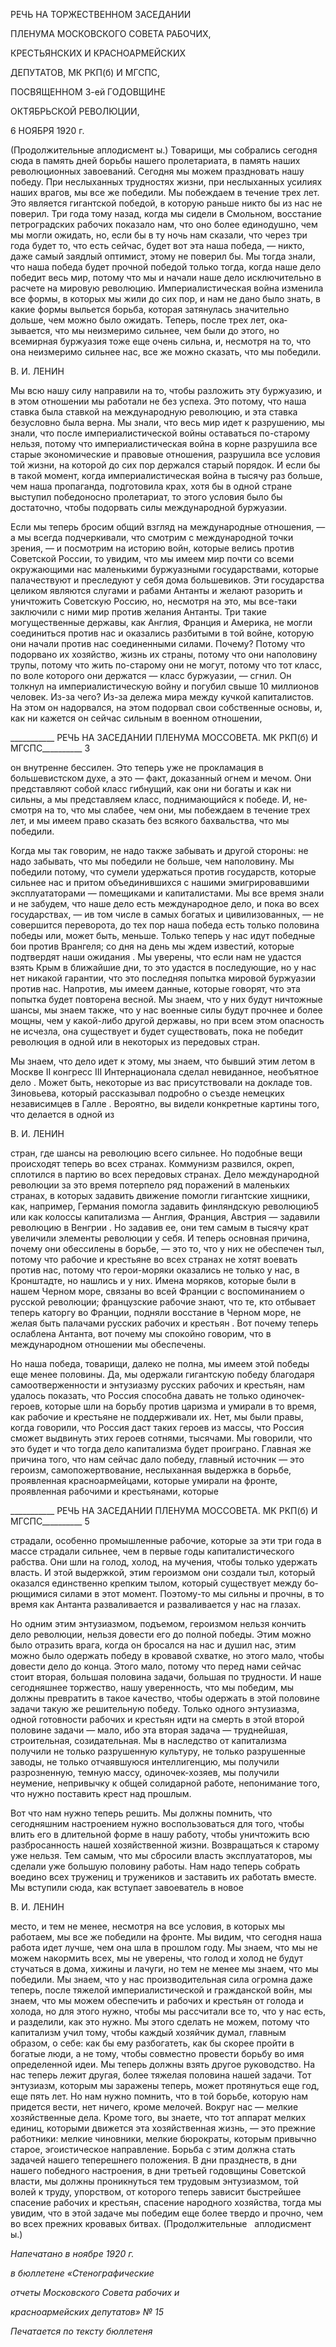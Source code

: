 РЕЧЬ НА ТОРЖЕСТВЕННОМ ЗАСЕДАНИИ

ПЛЕНУМА МОСКОВСКОГО СОВЕТА РАБОЧИХ,

КРЕСТЬЯНСКИХ И КРАСНОАРМЕЙСКИХ

ДЕПУТАТОВ, МК РКП(б) И МГСПС,

ПОСВЯЩЕННОМ 3-ей ГОДОВЩИНЕ

ОКТЯБРЬСКОЙ РЕВОЛЮЦИИ,

6 НОЯБРЯ 1920 г.

(Продолжительные аплодисмент ы.) Товарищи, мы собрались сегодня сюда в память дней борьбы нашего пролетариата, в память наших революци­онных завоеваний. Сегодня мы можем праздновать нашу победу. При неслыханных трудностях жизни, при неслыханных усилиях наших врагов, мы все же победили. Мы побеждаем в течение трех лет. Это является гигантской победой, в которую раньше ни­кто бы из нас не поверил. Три года тому назад, когда мы сидели в Смольном, восстание петроградских рабочих показало нам, что оно более единодушно, чем мы могли ожи­дать, но, если бы в ту ночь нам сказали, что через три года будет то, что есть сейчас, будет вот эта наша победа, — никто, даже самый заядлый оптимист, этому не поверил бы. Мы тогда знали, что наша победа будет прочной победой только тогда, когда наше дело победит весь мир, потому что мы и начали наше дело исключительно в расчете на мировую революцию. Империалистическая война изменила все формы, в которых мы жили до сих пор, и нам не дано было знать, в какие формы выльется борьба, которая затянулась значительно дольше, чем можно было ожидать. Теперь, после трех лет, ока­зывается, что мы неизмеримо сильнее, чем были до этого, но всемирная буржуазия то­же еще очень сильна, и, несмотря на то, что она неизмеримо сильнее нас, все же можно сказать, что мы победили.

  

В. И. ЛЕНИН

Мы всю нашу силу направили на то, чтобы разложить эту буржуазию, и в этом отно­шении мы работали не без успеха. Это потому, что наша ставка была ставкой на меж­дународную революцию, и эта ставка безусловно была верна. Мы знали, что весь мир идет к разрушению, мы знали, что после империалистической войны оставаться по-старому нельзя, потому что империалистическая война в корне разрушила все старые экономические и правовые отношения, разрушила все условия той жизни, на которой до сих пор держался старый порядок. И если бы в такой момент, когда империалисти­ческая война в тысячу раз больше, чем наша пропаганда, подготовила крах, хотя бы в одной стране выступил победоносно пролетариат, то этого условия было бы достаточ­но, чтобы подорвать силы международной буржуазии.

Если мы теперь бросим общий взгляд на международные отношения, — а мы всегда подчеркивали, что смотрим с международной точки зрения, — и посмотрим на исто­рию войн, которые велись против Советской России, то увидим, что мы имеем мир почти со всеми окружающими нас маленькими буржуазными государствами, которые палачествуют и преследуют у себя дома большевиков. Эти государства целиком явля­ются слугами и рабами Антанты и желают разорить и уничтожить Советскую Россию, но, несмотря на это, мы все-таки заключили с ними мир против желания Антанты. Три такие могущественные державы, как Англия, Франция и Америка, не могли соединить­ся против нас и оказались разбитыми в той войне, которую они начали против нас со­единенными силами. Почему? Потому что подорвано их хозяйство, жизнь их страны, потому что они наполовину трупы, потому что жить по-старому они не могут, потому что тот класс, по воле которого они держатся — класс буржуазии, — сгнил. Он толкнул на империалистическую войну и погубил свыше 10 миллионов человек. Из-за чего? Из-за дележа мира между кучкой капиталистов. На этом он надорвался, на этом подорвал свои собственные основы, и, как ни кажется он сейчас сильным в военном отношении,

  

___________ РЕЧЬ НА ЗАСЕДАНИИ ПЛЕНУМА МОССОВЕТА. МК РКП(б) И МГСПС__________ 3

он внутренне бессилен. Это теперь уже не прокламация в большевистском духе, а это — факт, доказанный огнем и мечом. Они представляют собой класс гибнущий, как они ни богаты и как ни сильны, а мы представляем класс, поднимающийся к победе. И, не­смотря на то, что мы слабее, чем они, мы побеждаем в течение трех лет, и мы имеем право сказать без всякого бахвальства, что мы победили.

Когда мы так говорим, не надо также забывать и другой стороны: не надо забывать, что мы победили не больше, чем наполовину. Мы победили потому, что сумели удер­жаться против государств, которые сильнее нас и притом объединившихся с нашими эмигрировавшими эксплуататорами — помещиками и капиталистами. Мы все время знали и не забудем, что наше дело есть международное дело, и пока во всех государст­вах, — ив том числе в самых богатых и цивилизованных, — не совершится переворота, до тех пор наша победа есть только половина победы или, может быть, меньше. Только теперь у нас идут победные бои против Врангеля; со дня на день мы ждем известий, которые подтвердят наши ожидания . Мы уверены, что если нам не удастся взять Крым в ближайшие дни, то это удастся в последующие, но у нас нет никакой гарантии, что это последняя попытка мировой буржуазии против нас. Напротив, мы имеем данные, которые говорят, что эта попытка будет повторена весной. Мы знаем, что у них будут ничтожные шансы, мы знаем также, что у нас военные силы будут прочнее и более мощны, чем у какой-либо другой державы, но при всем этом опасность не исчезла, она существует и будет существовать, пока не победит революция в одной или в некоторых из передовых стран.

Мы знаем, что дело идет к этому, мы знаем, что бывший этим летом в Москве II кон­гресс III Интернационала сделал невиданное, необъятное дело . Может быть, некото­рые из вас присутствовали на докладе тов. Зиновьева, который рассказывал подробно о съезде немецких независимцев в Галле . Вероятно, вы видели конкретные картины то­го, что делается в одной из

  

В. И. ЛЕНИН

стран, где шансы на революцию всего сильнее. Но подобные вещи происходят теперь во всех странах. Коммунизм развился, окреп, сплотился в партию во всех передовых странах. Дело международной революции за это время потерпело ряд поражений в ма­леньких странах, в которых задавить движение помогли гигантские хищники, как, на­пример, Германия помогла задавить финляндскую революцию5 или как колоссы капи­тализма — Англия, Франция, Австрия — задавили революцию в Венгрии . Но задавив ее, они тем самым в тысячу крат увеличили элементы революции у себя. И теперь ос­новная причина, почему они обессилены в борьбе, — это то, что у них не обеспечен тыл, потому что рабочие и крестьяне во всех странах не хотят воевать против нас, по­тому что герои-моряки оказались не только у нас, в Кронштадте, но нашлись и у них. Имена моряков, которые были в нашем Черном море, связаны во всей Франции с вос­поминанием о русской революции; французские рабочие знают, что те, кто отбывает теперь каторгу во Франции, подняли восстание в Черном море, не желая быть палачами русских рабочих и крестьян . Вот почему теперь ослаблена Антанта, вот почему мы спокойно говорим, что в международном отношении мы обеспечены.

Но наша победа, товарищи, далеко не полна, мы имеем этой победы еще менее по­ловины. Да, мы одержали гигантскую победу благодаря самоотверженности и энтузи­азму русских рабочих и крестьян, нам удалось показать, что Россия способна давать не только одиночек-героев, которые шли на борьбу против царизма и умирали в то время, как рабочие и крестьяне не поддерживали их. Нет, мы были правы, когда говорили, что Россия даст таких героев из массы, что Россия сможет выдвинуть этих героев сотнями, тысячами. Мы говорили, что это будет и что тогда дело капитализма будет проиграно. Главная же причина того, что нам сейчас дало победу, главный источник — это геро­изм, самопожертвование, неслыханная выдержка в борьбе, проявленная красноармей­цами, которые умирали на фронте, проявленная рабочими и крестьянами, которые

  

___________ РЕЧЬ НА ЗАСЕДАНИИ ПЛЕНУМА МОССОВЕТА. МК РКП(б) И МГСПС__________ 5

страдали, особенно промышленные рабочие, которые за эти три года в массе страдали сильнее, чем в первые годы капиталистического рабства. Они шли на голод, холод, на мучения, чтобы только удержать власть. И этой выдержкой, этим героизмом они созда­ли тыл, который оказался единственно крепким тылом, который существует между бо­рющимися силами в этот момент. Поэтому-то мы сильны и прочны, в то время как Ан­танта разваливается и разваливается у нас на глазах.

Но одним этим энтузиазмом, подъемом, героизмом нельзя кончить дело революции, нельзя довести его до полной победы. Этим можно было отразить врага, когда он бро­сался на нас и душил нас, этим можно было одержать победу в кровавой схватке, но этого мало, чтобы довести дело до конца. Этого мало, потому что перед нами сейчас стоит вторая, большая половина задачи, большая по трудности. И наше сегодняшнее торжество, нашу уверенность, что мы победим, мы должны превратить в такое качест­во, чтобы одержать в этой половине задачи такую же решительную победу. Только од­ного энтузиазма, одной готовности рабочих и крестьян идти на смерть в этой второй половине задачи — мало, ибо эта вторая задача — труднейшая, строительная, созида­тельная. Мы в наследство от капитализма получили не только разрушенную культуру, не только разрушенные заводы, не только отчаявшуюся интеллигенцию, мы получили разрозненную, темную массу, одиночек-хозяев, мы получили неумение, непривычку к общей солидарной работе, непонимание того, что нужно поставить крест над прошлым.

Вот что нам нужно теперь решить. Мы должны помнить, что сегодняшним настрое­нием нужно воспользоваться для того, чтобы влить его в длительной форме в нашу ра­боту, чтобы уничтожить всю разбросанность нашей хозяйственной жизни. Возвращать­ся к старому уже нельзя. Тем самым, что мы сбросили власть эксплуататоров, мы сде­лали уже большую половину работы. Нам надо теперь собрать воедино всех тружениц и тружеников и заставить их работать вместе. Мы вступили сюда, как вступает завоева­тель в новое

  

В. И. ЛЕНИН

место, и тем не менее, несмотря на все условия, в которых мы работаем, мы все же по­бедили на фронте. Мы видим, что сегодня наша работа идет лучше, чем она шла в про­шлом году. Мы знаем, что мы не можем накормить всех, мы не уверены, что голод и холод не будут стучаться в дома, хижины и лачуги, но тем не менее мы знаем, что мы победили. Мы знаем, что у нас производительная сила огромна даже теперь, после тя­желой империалистической и гражданской войн, мы знаем, что мы можем обеспечить и рабочих и крестьян от голода и холода, но для этого нужно, чтобы мы рассчитали все то, что у нас есть, и разделили, как это нужно. Мы этого сделать не можем, потому что капитализм учил тому, чтобы каждый хозяйчик думал, главным образом, о себе: как бы ему разбогатеть, как бы скорее пройти в богатые люди, а не тому, чтобы совместно провести борьбу во имя определенной идеи. Мы теперь должны взять другое руково­дство. На нас теперь лежит другая, более тяжелая половина нашей задачи. Тот энтузи­азм, которым мы заражены теперь, может протянуться еще год, еще пять лет. Но нам нужно помнить, что в той борьбе, которую нам придется вести, нет ничего, кроме ме­лочей. Вокруг нас — мелкие хозяйственные дела. Кроме того, вы знаете, что тот аппа­рат мелких единиц, которыми движется эта хозяйственная жизнь, — это прежние ра­ботники: мелкие чиновники, мелкие бюрократы, которым привычно старое, эгоистиче­ское направление. Борьба с этим должна стать задачей нашего теперешнего положения. В дни празднеств, в дни нашего победного настроения, в дни третьей годовщины Со­ветской власти, мы должны проникнуться тем трудовым энтузиазмом, той волей к тру­ду, упорством, от которого теперь зависит быстрейшее спасение рабочих и крестьян, спасение народного хозяйства, тогда мы увидим, что в этой задаче мы победим еще бо­лее твердо и прочно, чем во всех прежних кровавых битвах. (Продолжитель­ные   аплодисмент ы.)

  

_Напечатано в ноябре 1920 г._

_в бюллетене «Стенографические_

_отчеты Московского Совета рабочих и_

_красноармейских депутатов» № 15_

  

_Печатается по тексту бюллетеня_